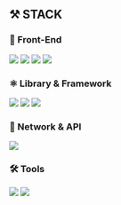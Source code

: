 
## ⚒ STACK

### 🚀 Front-End
<div>
<img src="https://img.shields.io/badge/Html-E34F26?style=&logo=Html5&logoColor=white"/>
<img src="https://img.shields.io/badge/CSS-1572B6?style=&logo=CSS3&logoColor=white"/>
<img src="https://img.shields.io/badge/JavaScript-F7DF1E?style=&logo=JavaScript&logoColor=white"/>
<img src="https://img.shields.io/badge/TypeScript-3178C6?style=&logo=TypeScript&logoColor=white"/>
</div>  

### ⚛️ Library & Framework
<div>
<img src="https://img.shields.io/badge/React-61DAFB?style=&logo=React&logoColor=white"/>
<img src="https://img.shields.io/badge/React%20Hook%20Form-EC5990?style=&logo=reacthookform&logoColor=white"/>
<img src="https://img.shields.io/badge/React%20Query-FF4154?style=&logo=reactquery&logoColor=white"/>
</div>  

### 🔗 Network & API
<div>
<img src="https://img.shields.io/badge/Axios-5A29E4?style=&logo=axios&logoColor=white"/>
</div>  

### 🛠 Tools
<div>
<img src="https://img.shields.io/badge/Git-F05032?style=&logo=Git&logoColor=white"/>
<img src="https://img.shields.io/badge/GitHub-181717?style=&logo=GitHub&logoColor=white"/>
</div>

